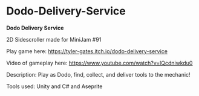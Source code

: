 # Dodo-Delivery-Service


**Dodo Delivery Service**

2D Sidescroller made for MiniJam #91 

Play game here:
  https://tyler-gates.itch.io/dodo-delivery-service

Video of gameplay here:
  https://www.youtube.com/watch?v=lQcdniwkdu0

Description:
  Play as Dodo, find, collect, and deliver tools to the mechanic!

Tools used: 
  Unity and C# and Aseprite


